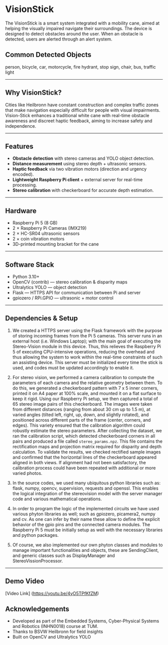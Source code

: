 # VisionStick
The VisionStick is a smart system integrated with a mobility cane, aimed at helping the visually impaired navigate their surroundings. The device is designed to detect obstacles around the user. When an obstacle is detected, users are alerted through an alert system. 

## Common Detected Objects
person, bicycle, car, motorcycle, fire hydrant, stop sign, chair, bus, traffic light

---

## Why VisionStick?
Cities like Heilbronn have constant construction and complex traffic zones that make navigation especially difficult for people with visual impairments.  
Vision-Stick enhances a traditional white cane with real-time obstacle awareness and discreet haptic feedback, aiming to increase safety and independence.

---

## Features
- **Obstacle detection** with stereo cameras and YOLO object detection.  
- **Distance measurement** using stereo depth + ultrasonic sensors.  
- **Haptic feedback** via two vibration motors (direction and urgency encoded).  
- **Lightweight Raspberry Pi client** + external server for real-time processing.  
- **Stereo calibration** with checkerboard for accurate depth estimation.

---

## Hardware
- Raspberry Pi 5 (8 GB)
- 2 × Raspberry Pi Cameras (IMX219)  
- 2 × HC-SR04 ultrasonic sensors  
- 2 × coin vibration motors  
- 3D-printed mounting bracket for the cane

---

## Software Stack
- Python 3.10+  
- OpenCV (contrib) — stereo calibration & disparity maps  
- Ultralytics YOLO — object detection  
- Flask — HTTPS API for communication between Pi and server  
- gpiozero / RPi.GPIO — ultrasonic + motor control

---

## Dependencies & Setup
1) We created a HTTPS server using the Flask framework with the purpose of storing incoming frames from the Pi 5 cameras. This server runs in an external host (i.e. Windows Laptop); with the main goal of executing the Stereo-Vision module in this device. Thus, this relieves the Raspberry Pi 5 of executing CPU-intensive operations, reducing the overhead and thus allowing the system to work within the real-time constraints of such an assisting device.
This server must be initialized every time the stick is used, and codes must be updated accordingly to enable it.

2) For stereo vision, we performed a camera calibration to compute the parameters of each camera and the relative geometry between them. To do this, we generated a checkerboard pattern with 7 x 5 inner corners, printed it on A4 paper at 100% scale, and mounted it on a flat surface to keep it rigid. Using our Raspberry Pi setup, we then captured a total of 65 stereo image pairs of this checkerboard. The images were taken from different distances (ranging from about 30 cm up to 1.5 m), at varied angles (tilted left, right, up, down, and slightly rotated), and positioned across different parts of the frame (center, corners, and edges). This variety ensured that the calibration algorithm could robustly estimate the stereo parameters. After collecting the dataset, we ran the calibration script, which detected checkerboard corners in all pairs and produced a file called `stereo_params.npz`. This file contains the rectification maps and projection matrix required for disparity and depth calculation. To validate the results, we checked rectified sample images and confirmed that the horizontal lines of the checkerboard appeared aligned in both views. If alignment had not been satisfactory, the calibration process could have been repeated with additional or more varied photos.
 
3) In the source codes, we used many ubiquitous python libraries such as: flask, numpy, opencv, supervision, requests and openssl. This enables the logical integration of the stereovision model with the server manager code and various mathematical operations.

4) In order to program the logic of the implemented circuits we have used various phyton libraries as well; such as gpiozero, picamera2, numpy and cv. As one can infer by their name these allow to define the explicit behavior of the gpio pins and the connected camera modules.
The Raspberry Pi 5 must be initially setup as well with the necessary libraries and python packages.

5) Of course, we also implemented our own phyton classes and modules to manage important functionalities and objects, these are SendingClient, and generic classes such as DisplayManager and StereoVissionProcessor.
  
---

## Demo Video 
[Video Link] (https://youtu.be/4yO5TPfKfZM)

## Acknowledgements
- Developed as part of the Embedded Systems, Cyber-Physical Systems and Robotics (INHN0018) course at TUM. 
- Thanks to BSVW Heilbronn for field insights
- Built on OpenCV and Ultralytics YOLO
